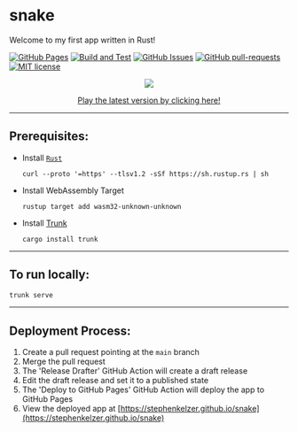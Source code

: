 # snake
Welcome to my first app written in Rust!

[![GitHub Pages](https://img.shields.io/website-up-down-green-red/https/stephenkelzer.github.io/snake.svg)](https://stephenkelzer.github.io/snake)
[![Build and Test](https://github.com/stephenkelzer/snake/actions/workflows/build_and_test.yml/badge.svg?branch=main)](https://github.com/stephenkelzer/snake/actions/workflows/build_and_test.yml)
[![GitHub Issues](https://img.shields.io/github/issues/stephenkelzer/snake.svg)](https://GitHub.com/stephenkelzer/snake/issues/)
[![GitHub pull-requests](https://img.shields.io/github/issues-pr/stephenkelzer/snake.svg)](https://GitHub.com/stephenkelzer/snake/pull/)
[![MIT license](https://img.shields.io/badge/License-MIT-blue.svg)](https://lbesson.mit-license.org/)

<a href="https://stephenkelzer.github.io/snake" target="_blank">
   <p align="center">
      <img src="https://user-images.githubusercontent.com/19741798/189489002-1454a5fe-91c5-497a-bf97-5c9979c4aa60.png">
   </p>
   <p align="center">
      Play the latest version by clicking here!
   </p>
</a>

---

## Prerequisites:
- Install [`Rust`](https://www.rust-lang.org/tools/install)
   ```
   curl --proto '=https' --tlsv1.2 -sSf https://sh.rustup.rs | sh
   ```
- Install WebAssembly Target
   ```
   rustup target add wasm32-unknown-unknown
   ```
- Install [Trunk](https://trunkrs.dev/)
   ```
   cargo install trunk
   ```

---

## To run locally:
```bash
trunk serve
```

---

## Deployment Process:
1) Create a pull request pointing at the `main` branch
1) Merge the pull request
1) The 'Release Drafter' GitHub Action will create a draft release
1) Edit the draft release and set it to a published state
1) The 'Deploy to GitHub Pages' GitHub Action will deploy the app to GitHub Pages
1) View the deployed app at [https://stephenkelzer.github.io/snake](https://stephenkelzer.github.io/snake)
